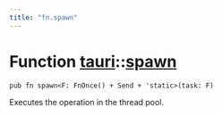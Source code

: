 ```yaml
---
title: "fn.spawn"
---
```


# Function [tauri](/docs/api/rust/tauri/index.html)::​[spawn](/docs/api/rust/tauri/)

    pub fn spawn<F: FnOnce() + Send + 'static>(task: F)

Executes the operation in the thread pool.
